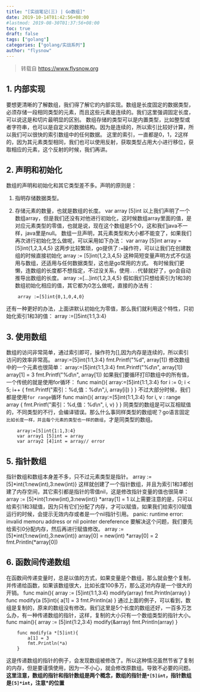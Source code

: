 ```yaml
---
title: "[实战笔记(三) | Go数组]"
date: 2019-10-14T01:42:56+08:00
#lastmod: 2019-08-30T01:37:56+08:00
toc: true
draft: false
tags: ["golang"]
categories: ["golang/实战系列"]
author: "flysnow"
---
```


>转载自 https://www.flysnow.org

## 1. 内部实现
要想更清晰的了解数组，我们得了解它的内部实现。数组是长度固定的数据类型，必须存储一段相同类型的元素，而且这些元素是连续的。我们这里强调固定长度，可以说这是和切片最明显的区别。
数组存储的类型可以是内置类型，比如整型或者字符串，也可以是自定义的数据结构。因为是连续的，所以索引比较好计算，所以我们可以很快的索引数组中的任何数据。
这里的索引，一直都是0，1，2这样的，因为其元素类型相同，我们也可以使用反射，获取类型占用大小进行移位，获取相应的元素，这个反射的时候，我们再讲。
## 2. 声明和初始化
数组的声明和初始化和其它类型差不多。声明的原则是：
1. 指明存储数据类型。
2. 存储元素的数量，也就是数组的长度。
		var array [5]int
以上我们声明了一个数组array，但是我们还没有对他进行初始化，这时候数组array里面的值，是对应元素类型的零值，也就是说，现在这个数组是5个0，这和我们java不一样，java里是null。
数组一旦声明，其元素类型和大小都不能变了，如果我们再次进行初始化怎么做呢，可以采用如下办法：
		var array [5]int
		array = [5]int{1,2,3,4,5}
这两步比较繁琐，go提供了`:=`操作符，可以让我们在创建数组的时候直接初始化
		array := [5]int{1,2,3,4,5}
这种简短变量声明方式不仅适用与数组，还适用与任何数据类型，这也是go常用的方式。
有时候我们更懒，连数组的长度都不想指定，不过没关系，使用`...`代替就好了，go会自动推导出数组的长度。
		array :=[...]int{1,2,3,4,5}
假如我们只想给索引为1和3的数组初始化相应的值，其它都为0怎么做呢，直接的办法有：
		
		array :=[5]int{0,1,0,4,0}
还有一种更好的办法，上面讲默认初始化为零值，那么我们就利用这个特性，只初始化索引1和3的值：
		array :=[]5int{1:1,3:4}
## 3. 使用数组
数组的访问非常简单，通过索引即可，操作符为[],因为内存是连续的，所以索引访问的效率非常高。
		array:=[5]int{1:1,3:4}
		fmt.Printf("%d", array[1])
修改数组中的一个元素也很简单：
		array:=[5]int{1:1,3:4}
		fmt.Printf("%d\n", array[1])
		array[1] = 3
		fmt.Printf("%d\n", array[1])
如果我们要循环打印数组中的所有值，一个传统的就是使用for循环：
		func main(){
		    array:=[5]int{1:1,3:4}
		    for i := 0; i < 5; i++ {
		        fmt.Printf("索引：%d,值：%d\n",i, array[i])
		    }
		}
不过大部分时候，我们都是使用`for range`循环
		func main(){
		    array:=[5]int{1:1,3:4}
		    for i, v : range array {
		        fmt.Printf("索引：%d,值：%d\n", i, v)
		    }
		}
同类型的数组是可以互相赋值的，不同类型的不行，会编译错误。那么什么事同样类型的数组呢？go语言固定`比如长度一样，并且每个元素的类型也一样的数组`，才是同类型的数组。
		
		array:=[5]int{1:1,3:4}
		var array1 [5]int = array
		var array2 [4]int = array// error
## 5. 指针数组
指针数组和数组本身差不多，只不过元素类型是指针。
		array := [5]*int{1:new(int),3:new(int)}
这样就创建了一个指针数组，并且为索引1和3都创建了内存空间，其它索引都是指针的零值nil，这是修改指针变量的值也很简单：
		array := [5]*int{1:new(int),3:new(int)}
		*array[1] = 1
以上需要注意的是，只可以给索引1和3赋值，因为只有它们分配了内存，才可以赋值，如果我们给索引0赋值运行的时候，会提示无效内存或者是一个nil指针引用。
		panic: runtime error: invalid memoru address or nil pointer dereference
要解决这个问题，我们要先给索引0分配内存，然后再进行赋值修改。
		array := [5]*int{1:new(int),3:new(int)}
		array[0] = new(int)
		*array[0] = 2
		fmt.Println(*array[0])
## 6. 函数间传递数组
在函数间传递变量时，总是以值的方式，如果变量是个数组，那么就会整个复制，并传递给函数，如果该数组很大，比如长度100多万，那么这对内存是一个很大的开销。
		func main(){
		    array := [5]int{1:1,3:4}
		    modify(array)
		    fmt.Println(array)
		}
		func modify(a [5]int){
		    a[1] = 3
		    fmt.Println(a)
		}
通过上面的例子，可以看到，数组是复制的，原来的数组没有修改。我们这里是5个长度的数组还好，一百多万怎么办，有一种传递数组的指针，这样，复制的大小只有一个数组类型的指针大小。
		func main(){
		    array := [5]int{1:2,3:4}
		    modify(&array)
		    fmt.Println(array)
		}
		
		func modify(a *[5]int){
		    a[1] = 3
		    fmt.Println(*a)
		}
这是传递数组的指针的例子，会发现数组被修改了。所以这种情况虽然节省了复制的内存，但是要谨慎使用，因为一不小心，就会修改原数组。导致不必要的问题。
**这里注意，数组的指针和指针数组是两个概念，数组的指针是`*[5]int`，指针数组是`[5]*int`，注意*的位置**

